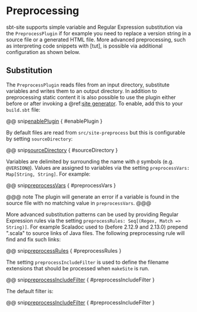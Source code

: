 # Preprocessing

sbt-site supports simple variable and Regular Expression substitution via the `PreprocessPlugin` if for example you need to replace a version string in a source file or a generated HTML file. More advanced preprocessing, such as interpreting code snippets with [tut], is possible via additional configuration as shown below.

## Substitution

The `PreprocessPlugin` reads files from an input directory, substitute variables and writes them to an output directory. In addition to preprocessing static content it is also possible to use the plugin either before or after invoking a @ref:[site generator](generators/index.md). To enable, add this to your `build.sbt` file:

@@ snip[enablePlugin](/core/src/sbt-test/preprocess/does-transform-variables/build.sbt) { #enablePlugin }

By default files are read from `src/site-preprocess` but this is configurable by setting `sourceDirectory`:

@@ snip[sourceDirectory](/core/src/sbt-test/preprocess/does-transform-variables/build.sbt) { #sourceDirectory }

Variables are delimited by surrounding the name with `@` symbols (e.g. `@VERSION@`). Values are assigned to variables via the setting `preprocessVars: Map[String, String]`. For example:

@@ snip[preprocessVars](/core/src/sbt-test/preprocess/does-transform-variables/build.sbt) { #preprocessVars }

@@@ note
The plugin will generate an error if a variable is found in the source file with no matching value in `preprocessVars`.
@@@

More advanced substitution patterns can be used by providing Regular Expression rules via the setting `preprocessRules: Seq[(Regex, Match => String)]`.
For example Scaladoc used to (before 2.12.9 and 2.13.0) prepend ".scala" to source links of Java files.
The following preprocessing rule will find and fix such links:

@@ snip[preprocessRules](/core/src/sbt-test/preprocess/transform-scaladoc/build.sbt) { #preprocessRules }

The setting `preprocessIncludeFilter` is used to define the filename extensions that should be processed when `makeSite` is run.

@@ snip[preprocessIncludeFilter](/core/src/sbt-test/preprocess/does-transform-variables/build.sbt) { #preprocessIncludeFilter }

The default filter is:

@@ snip[preprocessIncludeFilter](/core/src/main/scala/com/typesafe/sbt/site/preprocess/PreprocessPlugin.scala) { #preprocessIncludeFilter }

[sbt-microsites]: https://47deg.github.io/sbt-microsites/
